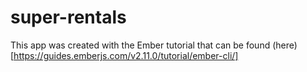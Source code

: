 # super-rentals

This app was created with the Ember tutorial that can be found (here)[https://guides.emberjs.com/v2.11.0/tutorial/ember-cli/]